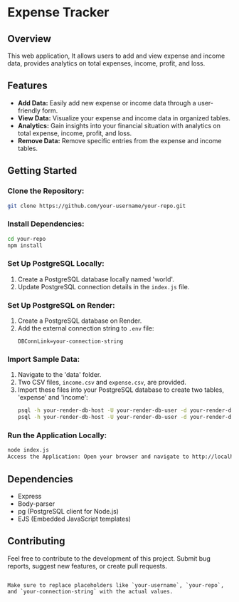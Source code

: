# Expense Tracker

## Overview
This web application, It allows users to add and view expense and income data, provides analytics on total expenses, income, profit, and loss.

## Features
- **Add Data:** Easily add new expense or income data through a user-friendly form.
- **View Data:** Visualize your expense and income data in organized tables.
- **Analytics:** Gain insights into your financial situation with analytics on total expense, income, profit, and loss.
- **Remove Data:** Remove specific entries from the expense and income tables.

## Getting Started
### Clone the Repository:
```bash
git clone https://github.com/your-username/your-repo.git
```

### Install Dependencies:
```bash
cd your-repo
npm install
```

### Set Up PostgreSQL Locally:
1. Create a PostgreSQL database locally named 'world'.
2. Update PostgreSQL connection details in the `index.js` file.

### Set Up PostgreSQL on Render:
1. Create a PostgreSQL database on Render.
2. Add the external connection string to `.env` file:
    ```env
    DBConnLink=your-connection-string
    ```

### Import Sample Data:
1. Navigate to the 'data' folder.
2. Two CSV files, `income.csv` and `expense.csv`, are provided.
3. Import these files into your PostgreSQL database to create two tables, 'expense' and 'income':
    ```bash
    psql -h your-render-db-host -U your-render-db-user -d your-render-db-name -a -f expense.csv
    psql -h your-render-db-host -U your-render-db-user -d your-render-db-name -a -f income.csv
    ```

### Run the Application Locally:
```bash
node index.js
Access the Application: Open your browser and navigate to http://localhost:3000.
```

## Dependencies
- Express
- Body-parser
- pg (PostgreSQL client for Node.js)
- EJS (Embedded JavaScript templates)

## Contributing
Feel free to contribute to the development of this project. Submit bug reports, suggest new features, or create pull requests.
```

Make sure to replace placeholders like `your-username`, `your-repo`, and `your-connection-string` with the actual values.
